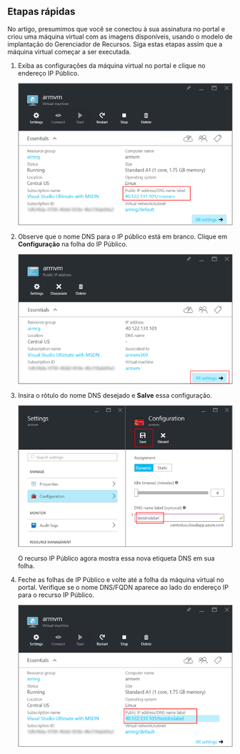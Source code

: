 ## Etapas rápidas 

No artigo, presumimos que você se conectou à sua assinatura no portal e criou uma máquina virtual com as imagens disponíveis, usando o modelo de implantação do Gerenciador de Recursos. Siga estas etapas assim que a máquina virtual começar a ser executada.

1.  Exiba as configurações da máquina virtual no portal e clique no endereço IP Público.

    ![localizar recurso ip](./media/virtual-machines-common-portal-create-fqdn/locatePublicIP.PNG)

2.  Observe que o nome DNS para o IP público está em branco. Clique em **Configuração** na folha do IP Público.

    ![ip de configurações](./media/virtual-machines-common-portal-create-fqdn/settingsIP.PNG)

3.  Insira o rótulo do nome DNS desejado e **Salve** essa configuração.

    ![inserir rótulo do nome dns](./media/virtual-machines-common-portal-create-fqdn/dnsNameLabel.PNG)

    O recurso IP Público agora mostra essa nova etiqueta DNS em sua folha.

4.  Feche as folhas de IP Público e volte até a folha da máquina virtual no portal. Verifique se o nome DNS/FQDN aparece ao lado do endereço IP para o recurso IP Público.

    ![O FQDN é criado](./media/virtual-machines-common-portal-create-fqdn/fqdnCreated.PNG)

<!---HONumber=AcomDC_0831_2016-->